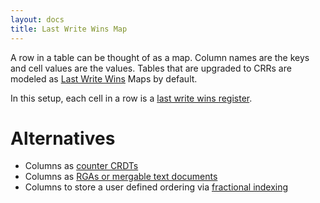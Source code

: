 ```yaml
---
layout: docs
title: Last Write Wins Map
---
```


A row in a table can be thought of as a map. Column names are the keys and cell values are the values. Tables that are upgraded to CRRs are modeled as [Last Write Wins](./concept-lww) Maps by default.

In this setup, each cell in a row is a [last write wins register](https://lars.hupel.info/topics/crdt/07-deletion/#last-write-wins).

# Alternatives

- Columns as [counter CRDTs](./crdts-counter)
- Columns as [RGAs or mergable text documents](./crdts-rga)
- Columns to store a user defined ordering via [fractional indexing](./crdts-fractional-index)